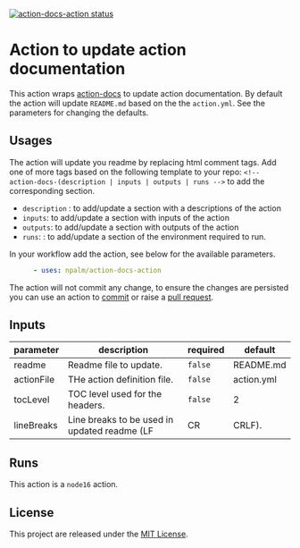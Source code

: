 <p>
  <a href="https://github.com/npalm/action-docs-action/actions"><img alt="action-docs-action status" src="https://github.com/npalm/action-docs-action/actions/workflows/ci.yml/badge.svg"></a>
</p>

# Action to update action documentation <!-- omit in toc -->

This action wraps [action-docs](https://github.com/npalm/action-docs) to update action documentation. By default the action will update `README.md` based on the the `action.yml`. See the parameters for changing the defaults.


## Usages

The action will update you readme by replacing html comment tags. Add one of more tags based on the following template to your repo:  `<!-- action-docs-(description | inputs | outputs | runs -->` to add the corresponding section.

- `description` : to add/update a section with a descriptions of the action
- `inputs`: to add/update a section with inputs of the action
- `outputs`: to add/update a section with outputs of the action
- `runs`: : to add/update a section of the environment required to run.

In your workflow add the action, see below for the available parameters.

```yaml
      - uses: npalm/action-docs-action
```

The action will not commit any change, to ensure the changes are persisted you can use an action to [commit](https://github.com/stefanzweifel/git-auto-commit-action) or raise a [pull request](https://github.com/peter-evans/create-pull-request).


<!-- action-docs-inputs -->
## Inputs

| parameter | description | required | default |
| --- | --- | --- | --- |
| readme | Readme file to update. | `false` | README.md |
| actionFile | THe action definition file. | `false` | action.yml |
| tocLevel | TOC level used for the headers. | `false` | 2 |
| lineBreaks | Line breaks to be used in updated readme (LF|CR|CRLF). | `false` | LF |
<!-- action-docs-inputs -->


<!-- action-docs-runs -->
## Runs

This action is a `node16` action.
<!-- action-docs-runs -->
## License

This project are released under the [MIT License](./LICENSE).
